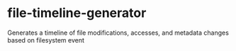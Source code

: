 # file-timeline-generator
Generates a timeline of file modifications, accesses, and metadata changes based on filesystem event
